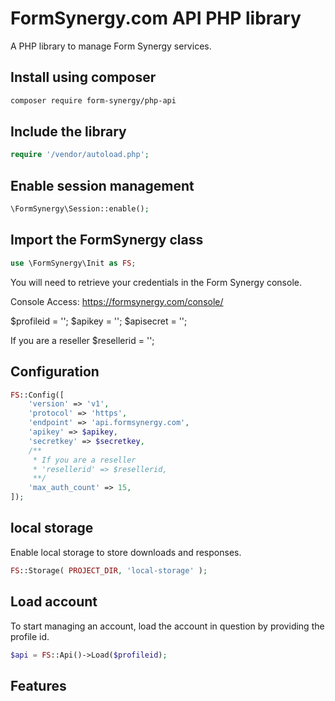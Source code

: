 # FormSynergy.com API PHP library

A PHP library to manage Form Synergy services.

## Install using composer
```bash
composer require form-synergy/php-api
```

## Include the library
```php
require '/vendor/autoload.php';
```

##  Enable session management
```PHP
\FormSynergy\Session::enable();
```

## Import the FormSynergy class
```PHP
use \FormSynergy\Init as FS;
```

You will need to retrieve your credentials in the Form Synergy console.

Console Access: https://formsynergy.com/console/

$profileid = '';
$apikey = '';
$apisecret = '';

If you are a reseller
$resellerid = '';




## Configuration
```PHP
FS::Config([
    'version' => 'v1',
    'protocol' => 'https',
    'endpoint' => 'api.formsynergy.com',
    'apikey' => $apikey,
    'secretkey' => $secretkey,
    /**
     * If you are a reseller
     * 'resellerid' => $resellerid,
     **/
    'max_auth_count' => 15,
]);
```

## local storage
Enable local storage to store downloads and responses. 
```PHP
FS::Storage( PROJECT_DIR, 'local-storage' );
```

## Load account
To start managing an account, load the account in question by providing the profile id.
```PHP
$api = FS::Api()->Load($profileid);
```
## Features
 
